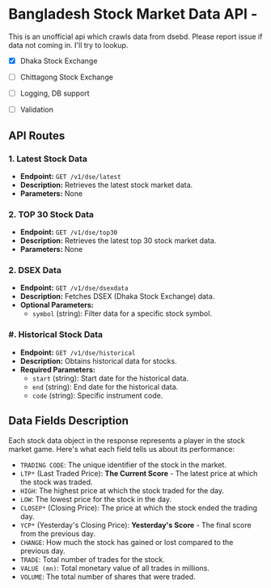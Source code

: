 # Bangladesh Stock Market Data API - 

This is an unofficial api which crawls data from dsebd. Please report issue if data not coming in. I'll try to lookup.

- [x] Dhaka Stock Exchange

- [ ] Chittagong Stock Exchange

- [ ] Logging, DB support

- [ ] Validation
## API Routes

### 1. Latest Stock Data
- **Endpoint:** `GET /v1/dse/latest`
- **Description:** Retrieves the latest stock market data.
- **Parameters:** None

### 2. TOP 30 Stock Data
- **Endpoint:** `GET /v1/dse/top30`
- **Description:** Retrieves the latest top 30 stock market data.
- **Parameters:** None

### 2. DSEX Data
- **Endpoint:** `GET /v1/dse/dsexdata`
- **Description:** Fetches DSEX (Dhaka Stock Exchange) data.
- **Optional Parameters:**
  - `symbol` (string): Filter data for a specific stock symbol.

### #. Historical Stock Data
- **Endpoint:** `GET /v1/dse/historical`
- **Description:** Obtains historical data for stocks.
- **Required Parameters:**
  - `start` (string): Start date for the historical data.
  - `end` (string): End date for the historical data.
  - `code` (string): Specific instrument code.
  

## Data Fields Description

Each stock data object in the response represents a player in the stock market game. Here's what each field tells us about its performance:


- `TRADING CODE`: The unique identifier of the stock in the market.
- `LTP*` (Last Traded Price): **The Current Score** - The latest price at which the stock was traded.
- `HIGH`:  The highest price at which the stock traded for the day.
- `LOW`: The lowest price for the stock in the day.
- `CLOSEP*` (Closing Price): The price at which the stock ended the trading day.
- `YCP*` (Yesterday's Closing Price): **Yesterday's Score** - The final score from the previous day.
- `CHANGE`: How much the stock has gained or lost compared to the previous day.
- `TRADE`: Total number of trades for the stock.
- `VALUE (mn)`: Total monetary value of all trades in millions.
- `VOLUME`: The total number of shares that were traded.

